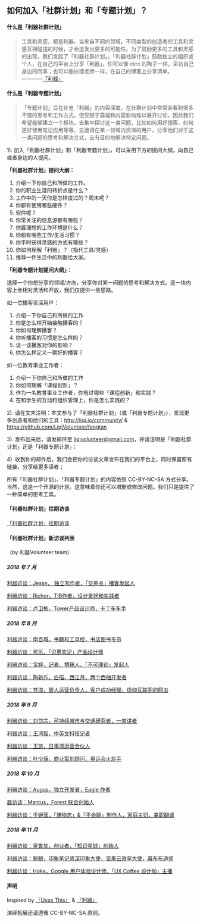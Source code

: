 ## 如何加入「社群计划」和「专题计划」？

#### 什么是「利器社群计划」

> 工具和灵感，都是利器。当来自不同的领域，不同类型的创造者的工具和灵感互相碰撞的时候，才会迸发出更多的可能性。为了鼓励更多的工具和灵感的出现，我们发起了「利器社群计划」。「利器社群计划」鼓励独立的组织或个人，在自己的平台上分享「利器」。你可以像 eico 的陶子一样，采访自己身边的同事；也可以像扶墙老师一样，在自己的博客上分享清单。 ————[「利器」](http://liqi.io/community/)


#### 什么是「利器专题计划」

> 「专题计划」旨在补充「利器」的内容深度，在社群计划中常常会看到很多不错的思考和工作方式，但受限于篇幅和内容影响难以展开讨论。因此我们希望能够建立一个板块，去集中探讨这一类问题，比如如何用好搜索、如何更好使用笔记应用等等。去邀请在某一领域内资深的用户，分享他们对于这一类问题的思考和解决方式，去有目的地解决特定问题。

1). 加入「利器社群计划」和「利器专题计划」，可以采用下方的提问大纲，向自己或者身边的人提问。


**「利器社群计划」提问大纲：**

1. 介绍一下你自己和所做的工作。
2. 你的职业生涯的转折点是什么？
3. 工作中的一天你是怎样度过的？周末呢？
4. 你都有使用哪些硬件？
5. 软件呢？
6. 你常关注的信息源都有哪些？
7. 你最理想的工作环境是什么？
8. 你都有哪些工作/生活习惯？
9. 你平时获得灵感的方式有哪些？
10. 你如何理解「利器」？（指代工具/灵感）
11. 推荐一件生活中的利器给大家。


**「利器专题计划提问大纲」：**

选择一个你想分享的领域/方向，分享你对某一问题的思考和解决方式。这一块内容上会相对灵活和开放，我们仅提供一些思路。

如一位播客资深用户：

1. 介绍一下你自己和所做的工作
2. 你是怎么样开始接触播客的？
3. 你如何理解播客？
4. 你听播客的习惯是怎么样的？
5. 谈一谈播客对你的影响？
6. 你怎么样定义一期好的播客？

如一位教育事业工作者：

1. 介绍一下你自己和所做的工作
2. 你如何理解「课程创新」？
3. 作为一名教育事业工作者，你有过哪些「课程创新」和实践？
4. 在和学生的互动和组织管理上，你是怎么实践的？


2). 请在文末注明：本文参与了「利器社群计划」（或「利器专题计划」），发现更多创造者和他们的工具：http://liqi.io/community/ & https://github.com/LiqiVolunteer/fangtan


3). 发布出来后，请发邮件至 liqivolunteer@gmail.com，并请注明是「利器社群计划」还是「利器专题计划」；


4). 收到你的邮件后，我们会把你的访谈文章发布在我们的平台上，同时保留原有链接，分享给更多读者；


所有「利器社群计划」、「利器专题计划」的内容依照 CC-BY-NC-SA 方式分享。当然，这是一个开源的计划。这意味着你还可以增删或修改问题。我们只是提供了一种简单的思考工具。

#### 「利器社群计划」往期访谈

[「利器社群计划」往期访谈](http://liqi.io/creators/)

#### 「利器社群计划」新访谈列表
（by 利器Volunteer team）

##### 2018 年 7 月

[利器访谈：Jesse， 独立写作者，「交差点」播客发起人](https://mp.weixin.qq.com/s/ZVe68N--TJ5H405pt8eZaA)

[利器访谈：Richor，TIB作者，设计爱好和实践者](https://mp.weixin.qq.com/s/CZ755EsIoJBNxqsx4I4q3w)

[利器访谈：卢卫彬，Tower产品设计师，卡丁车车手](https://mp.weixin.qq.com/s/61d3dsWYEvrSuiYS4k6bww)

##### 2018 年 8 月

[利器访谈：南百城，书籍和工具控，书店图书专员](https://mp.weixin.qq.com/s/oiNarcDftBCPLWoG9q2iFA)

[利器访谈：可乐，「识墨笔记」产品设计师](https://mp.weixin.qq.com/s/Kjw3MiGuE0MF3OLiPxmmdQ)

[利器访谈：宝婷，记者、撰稿人、「不可理论」发起人](https://mp.weixin.qq.com/s/2-iBT1ViuU8fVj89HEckYw)

[利器访谈：陶新乐，白描、西江月、两个西柚开发者](https://mp.weixin.qq.com/s/EED7OZcDSMs05I9SPlboZw)

[利器访谈：苍浪，智人运营负责人，客户成功经理，信仰互联网的网虫](https://mp.weixin.qq.com/s/B5Vbco42L_Zj5riyp43NNg)

##### 2018 年 9 月

[利器访谈：刘岱宗，可持续城市与交通研究者，一席讲者](https://mp.weixin.qq.com/s/60YzwYxEZaqc_7fRCLYyiQ)

[利器访谈：王鸿智，中英文科技记者](https://mp.weixin.qq.com/s/TcHCLSCJI1fT7xvVmW1Quw)

[利器访谈：王凯，日事清运营合伙人](https://mp.weixin.qq.com/s/Y-hvsF5qvCHhyjkXPPPW2A)

[利器访谈：叶少康，商业策划顾问，奥运会火炬手](https://mp.weixin.qq.com/s/HnHaa6R1xKJ6BNToTAXkyg)

##### 2018 年 10 月

[利器访谈：Augus，独立开发者，Eagle 作者](https://mp.weixin.qq.com/s/vFH5nc7gR7vzwlWs3O-9IQ)

[器访谈：Marcus，Forest 联合创始人](https://mp.weixin.qq.com/s/TLsUrSKGL2n5gSoQ9fZ5ZQ)

[利器访谈：于婉莹，「博物志」&「不会聊」制作人，家庭主妇，兼职翻译](https://mp.weixin.qq.com/s/2bqtZFvKTI1ZB_DAmHf-xg)

##### 2018 年 11 月

[利器访谈：吴鲁加，创业者，「知识星球」创始人](https://mp.weixin.qq.com/s/eTYstO5tCKER4VCAb5Rgmw)

[利器访谈：聪聪，印象笔记资深印象大使，坚果云效率大使，幕布布道师](https://mp.weixin.qq.com/s/qAIdY6Tg8_4O5xGMbV8K5w)

[利器访谈：Hoka，Google 用户体验设计师，「UX Coffee 设计咖」主播](https://mp.weixin.qq.com/s/K_w_tBuVIekrxjUH-G8soA)

#### 声明

Inspired by [「Uses This」](https://usesthis.com/) & [「利器」](http://liqi.io/community/) 

演绎拓展还请遵循 CC-BY-NC-SA 原则。